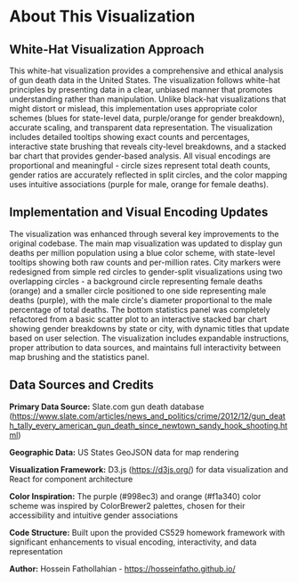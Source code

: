 # About This Visualization

## White-Hat Visualization Approach

This white-hat visualization provides a comprehensive and ethical analysis of gun death data in the United States. The visualization follows white-hat principles by presenting data in a clear, unbiased manner that promotes understanding rather than manipulation. Unlike black-hat visualizations that might distort or mislead, this implementation uses appropriate color schemes (blues for state-level data, purple/orange for gender breakdown), accurate scaling, and transparent data representation. The visualization includes detailed tooltips showing exact counts and percentages, interactive state brushing that reveals city-level breakdowns, and a stacked bar chart that provides gender-based analysis. All visual encodings are proportional and meaningful - circle sizes represent total death counts, gender ratios are accurately reflected in split circles, and the color mapping uses intuitive associations (purple for male, orange for female deaths).

## Implementation and Visual Encoding Updates

The visualization was enhanced through several key improvements to the original codebase. The main map visualization was updated to display gun deaths per million population using a blue color scheme, with state-level tooltips showing both raw counts and per-million rates. City markers were redesigned from simple red circles to gender-split visualizations using two overlapping circles - a background circle representing female deaths (orange) and a smaller circle positioned to one side representing male deaths (purple), with the male circle's diameter proportional to the male percentage of total deaths. The bottom statistics panel was completely refactored from a basic scatter plot to an interactive stacked bar chart showing gender breakdowns by state or city, with dynamic titles that update based on user selection. The visualization includes expandable instructions, proper attribution to data sources, and maintains full interactivity between map brushing and the statistics panel.

## Data Sources and Credits

**Primary Data Source:** Slate.com gun death database (https://www.slate.com/articles/news_and_politics/crime/2012/12/gun_death_tally_every_american_gun_death_since_newtown_sandy_hook_shooting.html)

**Geographic Data:** US States GeoJSON data for map rendering

**Visualization Framework:** D3.js (https://d3js.org/) for data visualization and React for component architecture

**Color Inspiration:** The purple (#998ec3) and orange (#f1a340) color scheme was inspired by ColorBrewer2 palettes, chosen for their accessibility and intuitive gender associations

**Code Structure:** Built upon the provided CS529 homework framework with significant enhancements to visual encoding, interactivity, and data representation

**Author:** Hossein Fathollahian - https://hosseinfatho.github.io/
